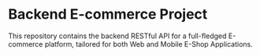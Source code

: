 # Backend E-commerce Project
This repository contains the backend RESTful API for a full-fledged E-commerce platform, tailored for both Web and Mobile E-Shop Applications.
